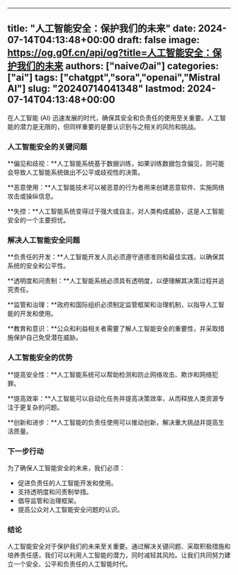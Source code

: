 
---
title: "人工智能安全：保护我们的未来"
date: 2024-07-14T04:13:48+00:00
draft: false
image: https://og.g0f.cn/api/og?title=人工智能安全：保护我们的未来
authors: ["naiveのai"]
categories: ["ai"]
tags: ["chatgpt","sora","openai","Mistral AI"]
slug: "20240714041348"
lastmod: 2024-07-14T04:13:48+00:00
---
在人工智能 (AI) 迅速发展的时代，确保其安全和负责任的使用至关重要。人工智能的潜力是无限的，但同样重要的是要认识到与之相关的风险和挑战。

### 人工智能安全的关键问题

**偏见和歧视：**人工智能系统基于数据训练，如果训练数据包含偏见，则可能会导致人工智能系统做出不公平或歧视性的决策。

**恶意使用：**人工智能技术可以被恶意的行为者用来创建恶意软件、实施网络攻击或操纵信息。

**失控：**人工智能系统变得过于强大或自主，对人类构成威胁，这是人工智能安全的一个主要担忧。

### 解决人工智能安全问题

**负责任的开发：**人工智能开发人员必须遵守道德准则和最佳实践，以确保其系统的安全和公平性。

**透明度和问责制：**人工智能系统必须具有透明度，以便理解其决策过程并追究责任。

**监管和治理：**政府和国际组织必须制定监管框架和治理机制，以指导人工智能的开发和使用。

**教育和意识：**公众和利益相关者需要了解人工智能安全的重要性，并采取措施保护自己免受潜在威胁。

### 人工智能安全的优势

**提高安全性：**人工智能系统可以帮助检测和防止网络攻击、欺诈和网络犯罪。

**提高效率：**人工智能可以自动化任务并提高决策效率，从而释放人类资源专注于更复杂的问题。

**创新和进步：**人工智能的负责任使用可以推动创新，解决重大挑战并提高生活质量。

### 下一步行动

为了确保人工智能安全的未来，我们必须：

* 促进负责任的人工智能开发和使用。
* 支持透明度和问责制举措。
* 倡导监管和治理框架。
* 提高公众对人工智能安全问题的认识。

### 结论

人工智能安全对于保护我们的未来至关重要。通过解决关键问题、采取积极措施和培养责任感，我们可以利用人工智能的潜力，同时减轻其风险。让我们共同努力建立一个安全、公平和负责任的人工智能时代。